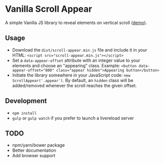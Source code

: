 # Vanilla Scroll Appear

A simple Vanilla JS library to reveal elements on vertical scroll ([demo](https://www.spharian.be/lab/scroll-appear)).

## Usage
- Download the `dist/scroll-appear.min.js` file and include it in your HTML: `<script src="scroll-appear.min.js"></script>`
- Set a `data-appear-offset` attribute with an integer value to your elements and choose an "appearing" class. Example: `<button data-appear-offset="800" class="appear hidden">Appearing button</button>`
- Initiate the library somewhere in your JavaScript code: `new ScrollAppear('.appear')`. By default, an `hidden` class will be added/removed whenever the scroll reaches the given offset.

## Development
- `npm install`
- `gulp` or `gulp watch` if you prefer to launch a livereload server

## TODO
- npm/yarn/bower package
- Better documentation
- Add browser support

